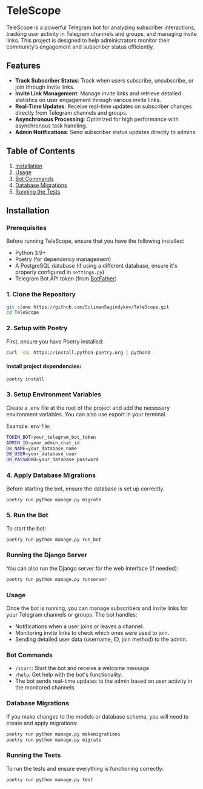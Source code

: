 # TeleScope

TeleScope is a powerful Telegram bot for analyzing subscriber interactions, tracking user activity in Telegram channels and groups, and managing invite links. This project is designed to help administrators monitor their community’s engagement and subscriber status efficiently.

## Features

- **Track Subscriber Status**: Track when users subscribe, unsubscribe, or join through invite links.
- **Invite Link Management**: Manage invite links and retrieve detailed statistics on user engagement through various invite links.
- **Real-Time Updates**: Receive real-time updates on subscriber changes directly from Telegram channels and groups.
- **Asynchronous Processing**: Optimized for high performance with asynchronous task handling.
- **Admin Notifications**: Send subscriber status updates directly to admins.
  
## Table of Contents

1. [Installation](#installation)
2. [Usage](#usage)
3. [Bot Commands](#bot-commands)
4. [Database Migrations](#database-migrations)
5. [Running the Tests](#running-the-tests)

## Installation

### Prerequisites

Before running TeleScope, ensure that you have the following installed:

- Python 3.9+
- Poetry (for dependency management)
- A PostgreSQL database (if using a different database, ensure it's properly configured in `settings.py`)
- Telegram Bot API token (from [BotFather](https://core.telegram.org/bots#botfather))

### 1. Clone the Repository

```bash
git clone https://github.com/SulimanSagindykov/TeleScope.git
cd TeleScope
```

### 2. Setup with Poetry
First, ensure you have Poetry installed:

```bash
curl -sSL https://install.python-poetry.org | python3 -
```

#### Install project dependencies:

```bash
poetry install
```

### 3. Setup Environment Variables
Create a .env file at the root of the project and add the necessary environment variables. You can also use export in your terminal.

Example .env file:

```bash
TOKEN_BOT=your_telegram_bot_token
ADMIN_ID=your_admin_chat_id
DB_NAME=your_database_name
DB_USER=your_database_user
DB_PASSWORD=your_database_password
```
### 4. Apply Database Migrations
Before starting the bot, ensure the database is set up correctly.

```bash
poetry run python manage.py migrate
```

### 5. Run the Bot
To start the bot:

```bash
poetry run python manage.py run_bot
```

### Running the Django Server
You can also run the Django server for the web interface (if needed):

```bash
poetry run python manage.py runserver
```

### Usage
Once the bot is running, you can manage subscribers and invite links for your Telegram channels or groups. The bot handles:

 - Notifications when a user joins or leaves a channel.
 - Monitoring invite links to check which ones were used to join.
 - Sending detailed user data (username, ID, join method) to the admin.
###  Bot Commands
- ```/start```: Start the bot and receive a welcome message.
- ```/help```: Get help with the bot's functionality.
- The bot sends real-time updates to the admin based on user activity in the monitored channels.


### Database Migrations
If you make changes to the models or database schema, you will need to create and apply migrations:

```bash
poetry run python manage.py makemigrations
poetry run python manage.py migrate
```
### Running the Tests
To run the tests and ensure everything is functioning correctly:

```bash
poetry run python manage.py test
```

